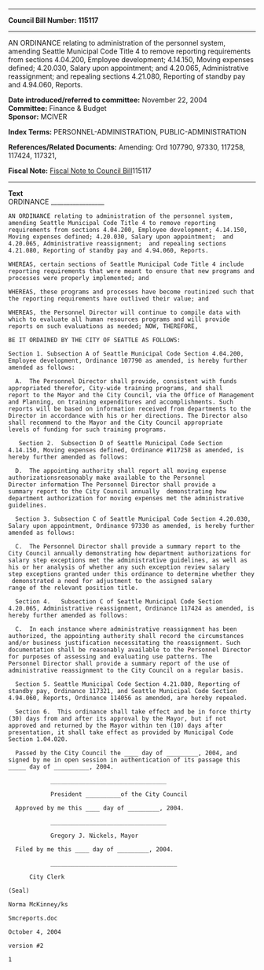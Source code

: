 * * * * *  
  
**Council Bill Number: [](#h0)[](#h2)115117**  
  
* * * * *  
  
AN ORDINANCE relating to administration of the personnel system, amending Seattle Municipal Code Title 4 to remove reporting requirements from sections 4.04.200, Employee development; 4.14.150, Moving expenses defined; 4.20.030, Salary upon appointment; and 4.20.065, Administrative reassignment; and repealing sections 4.21.080, Reporting of standby pay and 4.94.060, Reports.  
  
  
**Date introduced/referred to committee:** November 22, 2004   
**Committee:** Finance & Budget   
**Sponsor:** MCIVER   
  
**Index Terms:** PERSONNEL-ADMINISTRATION, PUBLIC-ADMINISTRATION  
  
**References/Related Documents:** Amending: Ord 107790, 97330, 117258, 117424, 117321,  
  
**Fiscal Note:** [Fiscal Note to Council Bill](http://clerk.seattle.gov/~public/fnote/115117.htm)[](#h1)[](#h3)115117  
  
* * * * *  
  
**Text**  
    ORDINANCE _________________  
  
    AN ORDINANCE relating to administration of the personnel system,  
    amending Seattle Municipal Code Title 4 to remove reporting  
    requirements from sections 4.04.200, Employee development; 4.14.150,  
    Moving expenses defined; 4.20.030, Salary upon appointment;  and  
    4.20.065, Administrative reassignment;  and repealing sections  
    4.21.080, Reporting of standby pay and 4.94.060, Reports.  
  
    WHEREAS, certain sections of Seattle Municipal Code Title 4 include  
    reporting requirements that were meant to ensure that new programs and  
    processes were properly implemented; and  
  
    WHEREAS, these programs and processes have become routinized such that  
    the reporting requirements have outlived their value; and  
  
    WHEREAS, the Personnel Director will continue to compile data with  
    which to evaluate all human resources programs and will provide  
    reports on such evaluations as needed; NOW, THEREFORE,  
  
    BE IT ORDAINED BY THE CITY OF SEATTLE AS FOLLOWS:  
  
    Section 1. Subsection A of Seattle Municipal Code Section 4.04.200,  
    Employee development, Ordinance 107790 as amended, is hereby further  
    amended as follows:  
  
      A.  The Personnel Director shall provide, consistent with funds  
    appropriated therefor, City-wide training programs, and shall   
    report to the Mayor and the City Council, via the Office of Management  
    and Planning, on training expenditures and accomplishments. Such  
    reports will be based on information received from departments to the  
    Director in accordance with his or her directions. The Director also  
    shall recommend to the Mayor and the City Council appropriate  
    levels of funding for such training programs.  
  
       Section 2.  Subsection D of Seattle Municipal Code Section  
    4.14.150, Moving expenses defined, Ordinance #117258 as amended, is  
    hereby further amended as follows:  
  
      D.  The appointing authority shall report all moving expense  
    authorizationsreasonably make available to the Personnel  
    Director information The Personnel Director shall provide a  
    summary report to the City Council annually  demonstrating how  
    department authorization for moving expenses met the administrative  
    guidelines.  
  
      Section 3. Subsection C of Seattle Municipal Code Section 4.20.030,  
    Salary upon appointment, Ordinance 97330 as amended, is hereby further  
    amended as follows:  
  
      C.  The Personnel Director shall provide a summary report to the  
    City Council annually demonstrating how department authorizations for  
    salary step exceptions met the administrative guidelines, as well as  
    his or her analysis of whether any such exception review salary  
    step exceptions granted under this ordinance to determine whether they  
     demonstrated a need for adjustment to the assigned salary  
    range of the relevant position title.  
  
      Section 4.   Subsection C of Seattle Municipal Code Section  
    4.20.065, Administrative reassignment, Ordinance 117424 as amended, is  
    hereby further amended as follows:  
  
      C.  In each instance where administrative reassignment has been  
    authorized, the appointing authority shall record the circumstances  
    and/or business justification necessitating the reassignment. Such  
    documentation shall be reasonably available to the Personnel Director  
    for purposes of assessing and evaluating use patterns. The  
    Personnel Director shall provide a summary report of the use of  
    administrative reassignment to the City Council on a regular basis.  
  
      Section 5. Seattle Municipal Code Section 4.21.080, Reporting of  
    standby pay, Ordinance 117321, and Seattle Municipal Code Section  
    4.94.060, Reports, Ordinance 114056 as amended, are hereby repealed.  
  
      Section 6.  This ordinance shall take effect and be in force thirty  
    (30) days from and after its approval by the Mayor, but if not  
    approved and returned by the Mayor within ten (10) days after  
    presentation, it shall take effect as provided by Municipal Code  
    Section 1.04.020.  
  
      Passed by the City Council the ____ day of _________, 2004, and  
    signed by me in open session in authentication of its passage this  
    _____ day of __________, 2004.  
  
                _________________________________  
  
                President __________of the City Council  
  
      Approved by me this ____ day of _________, 2004.  
  
                _________________________________  
  
                Gregory J. Nickels, Mayor  
  
      Filed by me this ____ day of _________, 2004.  
  
                ____________________________________  
  
          City Clerk  
  
    (Seal)  
  
    Norma McKinney/ks  
  
    Smcreports.doc  
  
    October 4, 2004  
  
    version #2  
  
    1  

